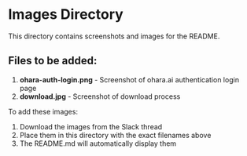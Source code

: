 # Images Directory

This directory contains screenshots and images for the README.

## Files to be added:

1. **ohara-auth-login.png** - Screenshot of ohara.ai authentication login page
2. **download.jpg** - Screenshot of download process

To add these images:
1. Download the images from the Slack thread
2. Place them in this directory with the exact filenames above
3. The README.md will automatically display them
